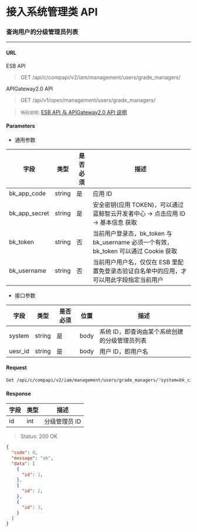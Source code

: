 # 接入系统管理类 API
### 查询用户的分级管理员列表

-------

#### URL

ESB API

> GET /api/c/compapi/v2/iam/management/users/grade_managers/

APIGateway2.0 API

> GET /api/v1/open/management/users/grade_managers/

> `特别说明`: [ESB API 与 APIGateway2.0 API 说明](../01-Overview/01-BackendAPIvsESBAPI.md)


#### Parameters

* 通用参数

| 字段 |  类型 |是否必须  | 描述  |
|--------|--------|--------|--------|
|bk_app_code|string|是|应用 ID|
|bk_app_secret|string|是|安全密钥(应用 TOKEN)，可以通过 蓝鲸智云开发者中心 -> 点击应用 ID -> 基本信息 获取|
|bk_token|string|否|当前用户登录态，bk_token 与 bk_username 必须一个有效，bk_token 可以通过 Cookie 获取|
|bk_username|string|否|当前用户用户名，仅仅在 ESB 里配置免登录态验证白名单中的应用，才可以用此字段指定当前用户|

* 接口参数

| 字段 |  类型 |是否必须  | 位置 |描述  |
|--------|--------|--------|--------|--------|
| system | string| 是 | body | 系统 ID，即查询由某个系统创建的分级管理员列表 |
| uesr_id | string | 是 | body | 用户 ID，即用户名 |

#### Request
```bash
Get /api/c/compapi/v2/iam/management/users/grade_managers/?system=bk_ci&user_id=admin
```

#### Response

| 字段      | 类型      | 描述      |
|-----------|-----------|-----------|
| id   | int | 分级管理员 ID |


> Status: 200 OK

```json
{
  "code": 0,
  "message": "ok",
  "data": [
    {
      "id": 1,
    },
    {
      "id": 2,
    },
    {
      "id": 3,
    }
  ]
}
```
